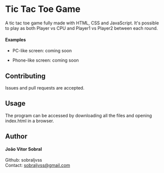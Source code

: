 # Tic Tac Toe Game

A tic tac toe game fully made with HTML, CSS and JavaScript. It's possible to play as both Player vs CPU and Player1 vs Player2 between each round.

#### Examples

-   PC-like screen: coming soon

-   Phone-like screen: coming soon

## Contributing

Issues and pull requests are accepted.

## Usage

The program can be accessed by downloading all the files and opening index.html in a browser.

## Author

#### João Vitor Sobral

Github: sobraljvss <br>
Contact: sobraljvss@gmail.com
